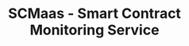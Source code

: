 ---
layout: gsoc
categories: gsoc2017
divid: scmaas
title:  SCMaas - Smart Contract Monitoring Service
description: <p>With the growing popularity of BitCoin in the last couple of years, other blockchains have been in development for solving various problems that need distributed consensus. Ethereum blockchain is one example, that gives users to develop "smart contracts" that runs in the blockchain.</p><p>This gives the ability to develop decentralized applications (or dApps). Users do not need to 'trust' anything or anybody.</p><p>In addition to that, dApps are always available and will be guaranteed to be available in the future as well.</p><p>Also, it is resistant to traditional attacks such as DDoS.</p><p>This framework has given many developers to write a decentralized application without much effort, without needing distributed systems or cryptography knowledge. Many startups are actively developing applications for Ethereum such as Ethereum Name Service (ENS), Etheria or WeiFund.</p><p>Unfortunately, because the technology being used is bleeding edge it is inevitable that attacks or hacks will target these apps for monetary reasons.</p><p>Last year DAO suffered a severe attack because of its security flaws. Due to that attack, 3.6m ether was stolen from DAO's smart contract.</p><p>Also, once you publish a smart contract in Ethereum it is not possible to modify or update it as a regular web application. Thus, even developers identify a critical bug in the contract it is not possible to push a bugfix in a straightforward way.</p><p>Thus, in order to fill the gap of not having a proper 'smart contract' compatible monitoring service, we propose to build a web application that can monitor other smart contracts in Ethereum and give the capability to safeguard it's critical functions (Ether send and receive) and interact and visualize with smart contract functions in a much simpler way.</p><p>Also depending smart contracts can using our base smart contracts to gain the advantage of having 'circuit-breaker' which will pause the activity if things go wrong in an unexpected way.</p>
githuburl: https://github.com/scorelab/SCMaas
requiredknowledge:  ethereum, go, nodejs
possiblementors: TBD
---